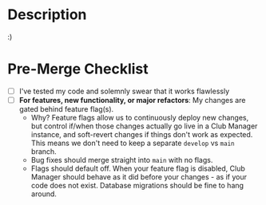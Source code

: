 # Description

:)


# Pre-Merge Checklist

- [ ] I've tested my code and solemnly swear that it works flawlessly
- [ ] **For features, new functionality, or major refactors**: My changes are gated behind feature flag(s). 
  - Why? Feature flags allow us to continuously deploy new changes, but control if/when those changes actually go live in a Club Manager instance, and soft-revert changes if things don't work as expected. This means we don't need to keep a separate `develop` vs `main` branch.
  - Bug fixes should merge straight into `main` with no flags. 
  - Flags should default off. When your feature flag is disabled, Club Manager should behave as it did before your changes - as if your code does not exist. Database migrations should be fine to hang around.
  
  

